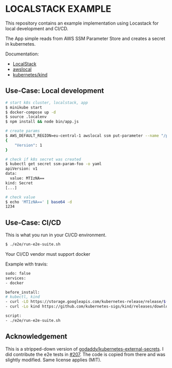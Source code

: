 # LOCALSTACK EXAMPLE

This repository contains an example implementation using Locastack for local development and CI/CD.

The App simple reads from AWS SSM Parameter Store and creates a secret in kubernetes.

Documentation:
* [LocalStack](https://github.com/localstack/localstack)
* [awslocal](https://github.com/localstack/awscli-local)
* [kubernetes/kind](https://kind.sigs.k8s.io/docs/user/quick-start/)

## Use-Case: Local development

```sh
# start k8s cluster, localstack, app
$ minikube start
$ docker-compose up -d
$ source .localenv
$ npm install && node bin/app.js

# create params
$ AWS_DEFAULT_REGION=eu-central-1 awslocal ssm put-parameter --name "/param/foo" --value 1234 --type String
{
    "Version": 1
}

# check if k8s secret was created
$ kubectl get secret ssm-param-foo -o yaml
apiVersion: v1
data:
  value: MTIzNA==
kind: Secret
[...]

# check value
$ echo 'MTIzNA==' | base64 -d
1234

```

## Use-Case: CI/CD

This is what you run in your CI/CD environment.
```sh
$ ./e2e/run-e2e-suite.sh
```
Your CI/CD vendor must support docker

Example with travis:
```sh
sudo: false
services:
- docker

before_install:
# kubectl, kind
- curl -LO https://storage.googleapis.com/kubernetes-release/release/$(curl -s https://storage.googleapis.com/kubernetes-release/release/stable.txt)/bin/linux/amd64/kubectl && chmod +x kubectl && sudo mv kubectl /usr/local/bin/
- curl -Lo kind https://github.com/kubernetes-sigs/kind/releases/download/v0.7.0/kind-linux-amd64 && chmod +x kind && sudo mv kind /usr/local/bin/

script:
- ./e2e/run-e2e-suite.sh
```

## Acknowledgement
This is a stripped-down version of [godaddy/kubernetes-external-secrets](https://github.com/godaddy/kubernetes-external-secrets). I did contribute the e2e tests in [#207](https://github.com/godaddy/kubernetes-external-secrets/pull/207). The code is copied from there and was slightly modified. Same license applies (MIT).
